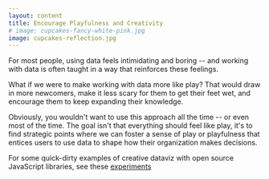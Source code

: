 ```yaml
---
layout: content
title: Encourage Playfulness and Creativity
# image: cupcakes-fancy-white-pink.jpg
image: cupcakes-reflection.jpg
---
```


For most people, using data feels intimidating and boring -- and working with data is often taught in a way that reinforces these feelings. 

What if we were to make working with data more like play? That would draw in more newcomers, make it less scary for them to get their feet wet, and encourage them to keep expanding their knowledge.

Obviously, you wouldn't want to use this approach all the time -- or even most of the time. The goal isn't that everything should feel like play, it's to find strategic points where we can foster a sense of play or playfulness that entices users to use data to shape how their organization makes decisions.

For some quick-dirty examples of creative dataviz with open source JavaScript libraries, see these [experiments](creative-dv.html)